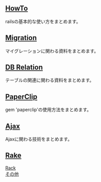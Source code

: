 ## [HowTo](howto)
railsの基本的な使い方をまとめます。
## [Migration](migration)
マイグレーションに関わる資料をまとめます。
## [DB Relation](relation)
テーブルの関連に関わる資料をまとめます。
## [PaperClip](paperclip)
gem 'paperclip'の使用方法をまとめます。
## [Ajax](ajax/)
Ajaxに関わる技術をまとめます。
## [Rake](rake/)
[Rack](Rack)  
[その他](others)